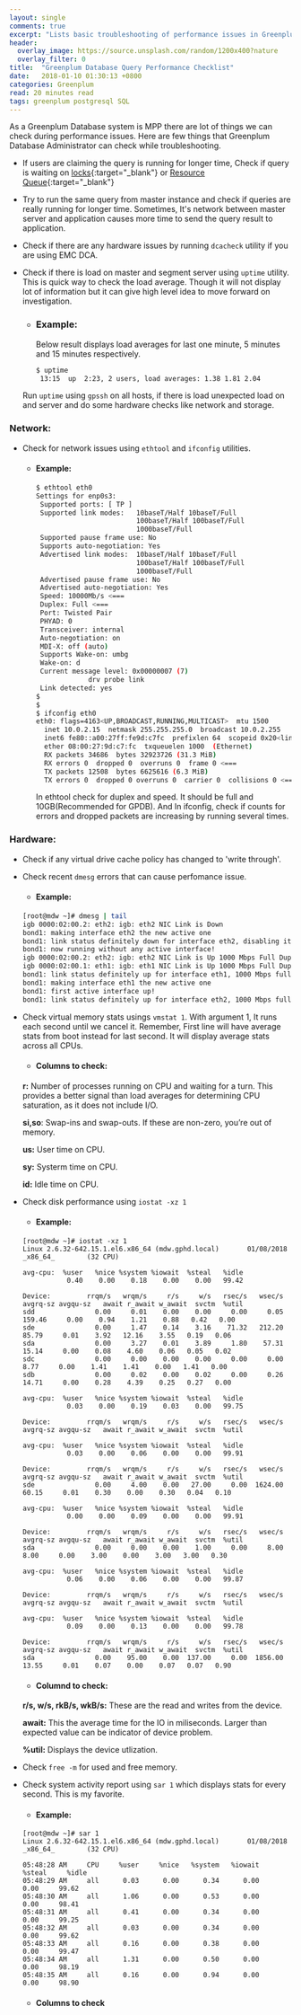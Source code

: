 ```yaml
---
layout: single
comments: true
excerpt: "Lists basic troubleshooting of performance issues in Greenplum"
header:
  overlay_image: https://source.unsplash.com/random/1200x400?nature
  overlay_filter: 0
title:  "Greenplum Database Query Performance Checklist"
date:   2018-01-10 01:30:13 +0800
categories: Greenplum
read: 20 minutes read
tags: greenplum postgresql SQL
---
```


As a Greenplum Database system is MPP there are lot of things we can check during performance issues. Here are few things that Greenplum Database Administrator can check while troubleshooting.

* If users are claiming the query is running for longer time, Check if query is waiting on [locks](http://www.pgyogesh.com/gpdb/2017/12/06/important-gpdb-sqls.html#waiters-information){:target="_blank"} or [Resource Queue](http://www.pgyogesh.com/gpdb/2017/12/06/important-gpdb-sqls.html#find-running-queries-or-statements-which-are-waiting-in-resource-queues){:target="_blank"}
* Try to run the same query from master instance and check if queries are really running for longer time. Sometimes, It's network between master server and application causes more time to send the query result to application.


* Check if there are any hardware issues by running `dcacheck` utility if you are using EMC DCA.

* Check if there is load on master and segment server using `uptime` utility. This is quick way to check the load average. Though it will not display lot of information but it can give high level idea to move forward on investigation.

   - ### Example:
      Below result displays load averages for last one minute, 5 minutes and 15 minutes respectively.

      ```sh
      $ uptime
       13:15  up  2:23, 2 users, load averages: 1.38 1.81 2.04
      ```

   Run `uptime` using `gpssh` on all hosts, if there is load unexpected load on and server and do some hardware checks like network and storage.


### Network:
* Check for network issues using `ethtool` and `ifconfig` utilities.

    - #### Example:

      ```sh
      $ ethtool eth0
      Settings for enp0s3:
	   Supported ports: [ TP ]
	   Supported link modes:   10baseT/Half 10baseT/Full
	                           100baseT/Half 100baseT/Full
	                           1000baseT/Full
	   Supported pause frame use: No
	   Supports auto-negotiation: Yes
	   Advertised link modes:  10baseT/Half 10baseT/Full
	                           100baseT/Half 100baseT/Full
	                           1000baseT/Full
	   Advertised pause frame use: No
	   Advertised auto-negotiation: Yes
	   Speed: 10000Mb/s <===
	   Duplex: Full <===
	   Port: Twisted Pair
	   PHYAD: 0
	   Transceiver: internal
	   Auto-negotiation: on
	   MDI-X: off (auto)
	   Supports Wake-on: umbg
	   Wake-on: d
	   Current message level: 0x00000007 (7)
		   	       drv probe link
	   Link detected: yes
      $
      $
      $ ifconfig eth0
      eth0: flags=4163<UP,BROADCAST,RUNNING,MULTICAST>  mtu 1500
        inet 10.0.2.15  netmask 255.255.255.0  broadcast 10.0.2.255
        inet6 fe80::a00:27ff:fe9d:c7fc  prefixlen 64  scopeid 0x20<link>
        ether 08:00:27:9d:c7:fc  txqueuelen 1000  (Ethernet)
        RX packets 34686  bytes 32923726 (31.3 MiB)
        RX errors 0  dropped 0  overruns 0  frame 0 <===
        TX packets 12508  bytes 6625616 (6.3 MiB)
        TX errors 0  dropped 0 overruns 0  carrier 0  collisions 0 <===
      ```
      In ethtool check for duplex and speed. It should be full and 10GB(Recommended for GPDB). And In ifconfig, check if counts for errors and dropped packets are increasing by running several times.


### Hardware:

* Check if any virtual drive cache policy has changed to 'write through'.


* Check recent `dmesg` errors that can cause perfomance issue.

	- #### Example:

	```bash
	[root@mdw ~]# dmesg | tail
	igb 0000:02:00.2: eth2: igb: eth2 NIC Link is Down
	bond1: making interface eth2 the new active one
	bond1: link status definitely down for interface eth2, disabling it
	bond1: now running without any active interface!
	igb 0000:02:00.2: eth2: igb: eth2 NIC Link is Up 1000 Mbps Full Duplex, Flow Control: RX
	igb 0000:02:00.1: eth1: igb: eth1 NIC Link is Up 1000 Mbps Full Duplex, Flow Control: RX
	bond1: link status definitely up for interface eth1, 1000 Mbps full duplex
	bond1: making interface eth1 the new active one
	bond1: first active interface up!
	bond1: link status definitely up for interface eth2, 1000 Mbps full duplex
	```

* Check virtual memory stats usings `vmstat 1`. With argument 1, It runs each second until we cancel it. Remember, First line will have average stats from boot instead for last second. It will display average stats across all CPUs.

	- #### Columns to check:

	**r:** Number of processes running on CPU and waiting for a turn. This provides a better signal than load averages for determining CPU saturation, as it does not include I/O.

	**si,so**: Swap-ins and swap-outs. If these are non-zero, you’re out of memory.

	**us:** User time on CPU.

	**sy:** Systerm time on CPU.

	**id:** Idle time on CPU.

* Check disk performance using `iostat -xz 1`

	- #### Example:

	```
	[root@mdw ~]# iostat -xz 1
	Linux 2.6.32-642.15.1.el6.x86_64 (mdw.gphd.local)       01/08/2018      _x86_64_        (32 CPU)

	avg-cpu:  %user   %nice %system %iowait  %steal   %idle
        	   0.40    0.00    0.18    0.00    0.00   99.42

	Device:         rrqm/s   wrqm/s     r/s     w/s   rsec/s   wsec/s avgrq-sz avgqu-sz   await r_await w_await  svctm  %util
	sdd               0.00     0.01    0.00    0.00     0.00     0.05   159.46     0.00    0.94    1.21    0.88   0.42   0.00
	sde               0.00     1.47    0.14    3.16    71.32   212.20    85.79     0.01    3.92   12.16    3.55   0.19   0.06
	sda               0.00     3.27    0.01    3.89     1.80    57.31    15.14     0.00    0.08    4.60    0.06   0.05   0.02
	sdc               0.00     0.00    0.00    0.00     0.00     0.00     8.77     0.00    1.41    1.41    0.00   1.41   0.00
	sdb               0.00     0.02    0.00    0.02     0.00     0.26    14.71     0.00    0.28    4.39    0.25   0.27   0.00

	avg-cpu:  %user   %nice %system %iowait  %steal   %idle
	           0.03    0.00    0.19    0.03    0.00   99.75

	Device:         rrqm/s   wrqm/s     r/s     w/s   rsec/s   wsec/s avgrq-sz avgqu-sz   await r_await w_await  svctm  %util

	avg-cpu:  %user   %nice %system %iowait  %steal   %idle
	           0.03    0.00    0.06    0.00    0.00   99.91

	Device:         rrqm/s   wrqm/s     r/s     w/s   rsec/s   wsec/s avgrq-sz avgqu-sz   await r_await w_await  svctm  %util
	sde               0.00     4.00    0.00   27.00     0.00  1624.00    60.15     0.01    0.30    0.00    0.30   0.04   0.10

	avg-cpu:  %user   %nice %system %iowait  %steal   %idle
	           0.00    0.00    0.09    0.00    0.00   99.91

	Device:         rrqm/s   wrqm/s     r/s     w/s   rsec/s   wsec/s avgrq-sz avgqu-sz   await r_await w_await  svctm  %util
	sda               0.00     0.00    0.00    1.00     0.00     8.00     8.00     0.00    3.00    0.00    3.00   3.00   0.30

	avg-cpu:  %user   %nice %system %iowait  %steal   %idle
	           0.06    0.00    0.06    0.00    0.00   99.87

	Device:         rrqm/s   wrqm/s     r/s     w/s   rsec/s   wsec/s avgrq-sz avgqu-sz   await r_await w_await  svctm  %util

	avg-cpu:  %user   %nice %system %iowait  %steal   %idle
	           0.09    0.00    0.13    0.00    0.00   99.78

	Device:         rrqm/s   wrqm/s     r/s     w/s   rsec/s   wsec/s avgrq-sz avgqu-sz   await r_await w_await  svctm  %util
	sda               0.00    95.00    0.00  137.00     0.00  1856.00    13.55     0.01    0.07    0.00    0.07   0.07   0.90
	```
	- #### Columnd to check:

	**r/s, w/s, rkB/s, wkB/s:** These are the read and writes from the device.

	**await:** This the average time for the IO in miliseconds. Larger than expected value can be indicator of device problem.

	**%util:** Displays the device utlization.

* Check `free -m` for used and free memory.

* Check system activity report using `sar 1` which displays stats for every second. This is my favorite.

	- #### Example:

	```
	[root@mdw ~]# sar 1
	Linux 2.6.32-642.15.1.el6.x86_64 (mdw.gphd.local)       01/08/2018      _x86_64_        (32 CPU)

	05:48:28 AM     CPU     %user     %nice   %system   %iowait    %steal     %idle
	05:48:29 AM     all      0.03      0.00      0.34      0.00      0.00     99.62
	05:48:30 AM     all      1.06      0.00      0.53      0.00      0.00     98.41
	05:48:31 AM     all      0.41      0.00      0.34      0.00      0.00     99.25
	05:48:32 AM     all      0.03      0.00      0.34      0.00      0.00     99.62
	05:48:33 AM     all      0.16      0.00      0.38      0.00      0.00     99.47
	05:48:34 AM     all      1.31      0.00      0.50      0.00      0.00     98.19
	05:48:35 AM     all      0.16      0.00      0.94      0.00      0.00     98.90
	```

	- #### Columns to check
